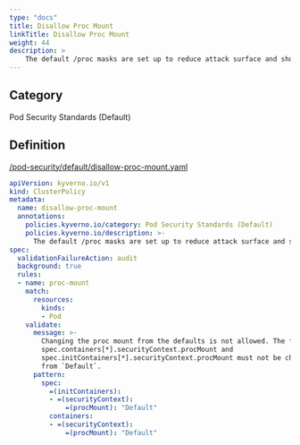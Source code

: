 ```yaml
---
type: "docs"
title: Disallow Proc Mount
linkTitle: Disallow Proc Mount
weight: 44
description: >
    The default /proc masks are set up to reduce attack surface and should be required.
---
```


## Category
Pod Security Standards (Default)

## Definition
[/pod-security/default/disallow-proc-mount.yaml](https://github.com/kyverno/policies/raw/main//pod-security/default/disallow-proc-mount.yaml)

```yaml
apiVersion: kyverno.io/v1
kind: ClusterPolicy
metadata:
  name: disallow-proc-mount
  annotations:
    policies.kyverno.io/category: Pod Security Standards (Default)
    policies.kyverno.io/description: >-
      The default /proc masks are set up to reduce attack surface and should be required.
spec:
  validationFailureAction: audit
  background: true
  rules:
  - name: proc-mount
    match:
      resources:
        kinds:
        - Pod
    validate:
      message: >-
        Changing the proc mount from the defaults is not allowed. The fields
        spec.containers[*].securityContext.procMount and
        spec.initContainers[*].securityContext.procMount must not be changed 
        from `Default`.
      pattern:
        spec:
          =(initContainers):
          - =(securityContext):
              =(procMount): "Default"
          containers:
          - =(securityContext):
              =(procMount): "Default"

```
